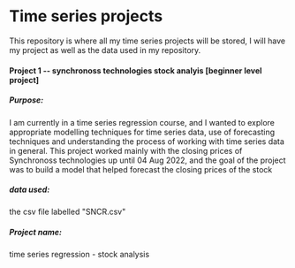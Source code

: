 # Time series projects 

This repository is where all my time series projects will be stored, I will have my project as well as the data used in my repository.

#### Project 1 -- synchronoss technologies stock analyis [beginner level project] 
##### Purpose: 
I am currently in a time series regression course, and I wanted to explore appropriate modelling techniques for time series data, use of forecasting techniques and understanding the process of working with time series data in general. 
This project worked mainly with the closing prices of Synchronoss technologies up until 04 Aug 2022, and the goal of the project was to build a model that helped forecast the closing prices of the stock 

##### data used: 
the csv file labelled "SNCR.csv"
##### Project name: 
time series regression - stock analysis 
